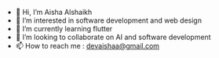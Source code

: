 - 👋 Hi, I’m Aisha Alshaikh
- 👀 I’m interested in software development and web design
- 🌱 I’m currently learning flutter
- 💞️ I’m looking to collaborate on AI and software development
- 📫 How to reach me : devaishaa@gmail.com

<!---
Dev-Aisha/Dev-Aisha is a ✨ special ✨ repository because its `README.md` (this file) appears on your GitHub profile.
You can click the Preview link to take a look at your changes.
--->
